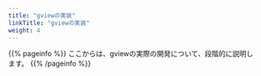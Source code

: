 ```yaml
---
title: "gviewの実装"
linkTitle: "gviewの実装"
weight: 4
---
```


{{% pageinfo %}}
ここからは、gviewの実際の開発について、段階的に説明します。
{{% /pageinfo %}}

